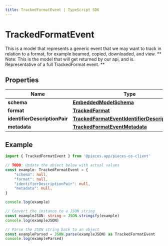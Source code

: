 ```yaml
---
title: TrackedFormatEvent | TypeScript SDK
---
```



# TrackedFormatEvent

This is a model that represents a generic event that we may want to track in relation to a format, for example beamed, copied, downloaded, and view. ** Note: This is the model that will get returned by our api, and is. Representative of a full TrackedFormat event. **

## Properties

Name | Type
------------ | -------------
**schema** | [**EmbeddedModelSchema**](EmbeddedModelSchema)
**format** | [**TrackedFormat**](TrackedFormat)
**identifierDescriptionPair** | [**TrackedFormatEventIdentifierDescriptionPairs**](TrackedFormatEventIdentifierDescriptionPairs)
**metadata** | [**TrackedFormatEventMetadata**](TrackedFormatEventMetadata)

## Example

```typescript
import { TrackedFormatEvent } from '@pieces.app/pieces-os-client'

// TODO: Update the object below with actual values
const example: TrackedFormatEvent = {
    "schema": null,
    "format": null,
    "identifierDescriptionPair": null,
    "metadata": null,
}

console.log(example)

// Convert the instance to a JSON string
const exampleJSON: string = JSON.stringify(example)
console.log(exampleJSON)

// Parse the JSON string back to an object
const exampleParsed = JSON.parse(exampleJSON) as TrackedFormatEvent
console.log(exampleParsed)
```


